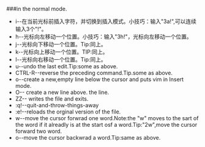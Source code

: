 ###in the normal mode.
- i--在当前光标前插入字符，并切换到插入模式。小技巧：输入"3a!<esc>",可以连续 输入3个"!"。
- h--光标向左移动一个位置。小技巧：输入"3h!<sec>"，光标向左移动一个位置。
- j--光标向下移动一个位置。Tip:同上。
- k--光标向上移动一个位置。TIP:同上。
- l--光标向右移动一个位置。Tip:同上。
- u--undo the last edit.Tip:some as above.
- CTRL-R--reverse the preceding command.Tip.some as above.
- o--create a new,empty line below the cursor and puts vim in Insert mode.
- O-- create a new line above. the line.
- ZZ-- writes the file and exits.
- :q!--quit-and-throw-things-away 
- :e!--reloads the orginal version of the file.
- w--move the cursor forwrad one word.Note:the "w" moves to the sart of the word if it alreadly is at the start osf a word.Tip:"2w",move the cursor forward two word.
- o--move the cursor backwrad a word.Tip:same as above.
